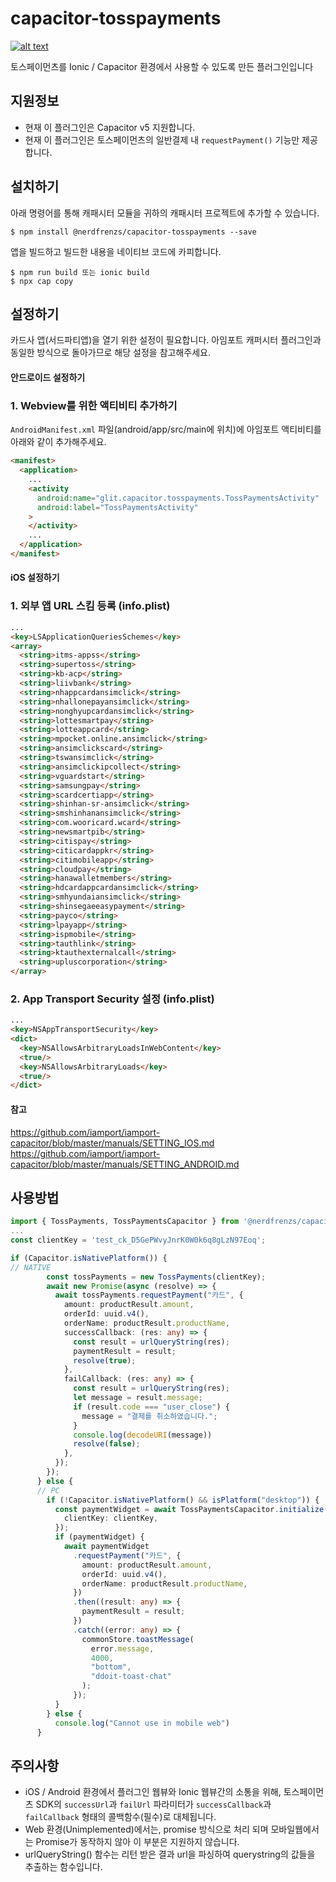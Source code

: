
# capacitor-tosspayments
[ ![alt text](https://img.shields.io/badge/capacitor-latest-orange.svg?longCache=true&style=flat-square) ](https://github.com/ionic-team/capacitor)

토스페이먼츠를 Ionic / Capacitor 환경에서 사용할 수 있도록 만든 플러그인입니다

## 지원정보
* 현재 이 플러그인은 Capacitor v5 지원합니다.
* 현재 이 플러그인은 토스페이먼츠의 일반결제 내 `requestPayment()` 기능만 제공합니다.


## 설치하기
아래 명령어를 통해 캐패시터 모듈을 귀하의 캐패시터 프로젝트에 추가할 수 있습니다.

```
$ npm install @nerdfrenzs/capacitor-tosspayments --save
```

앱을 빌드하고 빌드한 내용을 네이티브 코드에 카피합니다.

```
$ npm run build 또는 ionic build
$ npx cap copy
```

## 설정하기

카드사 앱(서드파티앱)을 열기 위한 설정이 필요합니다. 아임포트 캐퍼시터 플러그인과 동일한 방식으로 돌아가므로 해당 설정을 참고해주세요.

#### 안드로이드 설정하기

### 1. Webview를 위한 액티비티 추가하기
`AndroidManifest.xml` 파일(android/app/src/main에 위치)에 아임포트 액티비티를 아래와 같이 추가해주세요.

```html
<manifest>
  <application>
    ...
    <activity
      android:name="glit.capacitor.tosspayments.TossPaymentsActivity"
      android:label="TossPaymentsActivity"
    >
    </activity>
    ...
  </application>
</manifest>
```

#### iOS 설정하기
### 1. 외부 앱 URL 스킴 등록 (info.plist)
```html
...
<key>LSApplicationQueriesSchemes</key>
<array>
  <string>itms-appss</string>
  <string>supertoss</string>
  <string>kb-acp</string>
  <string>liivbank</string>
  <string>nhappcardansimclick</string>
  <string>nhallonepayansimclick</string>
  <string>nonghyupcardansimclick</string>
  <string>lottesmartpay</string>
  <string>lotteappcard</string>
  <string>mpocket.online.ansimclick</string>
  <string>ansimclickscard</string>
  <string>tswansimclick</string>
  <string>ansimclickipcollect</string>
  <string>vguardstart</string>
  <string>samsungpay</string>
  <string>scardcertiapp</string>
  <string>shinhan-sr-ansimclick</string>
  <string>smshinhanansimclick</string>
  <string>com.wooricard.wcard</string>
  <string>newsmartpib</string>
  <string>citispay</string>
  <string>citicardappkr</string>
  <string>citimobileapp</string>
  <string>cloudpay</string>
  <string>hanawalletmembers</string>
  <string>hdcardappcardansimclick</string>
  <string>smhyundaiansimclick</string>
  <string>shinsegaeeasypayment</string>
  <string>payco</string>
  <string>lpayapp</string>
  <string>ispmobile</string>
  <string>tauthlink</string>
  <string>ktauthexternalcall</string>
  <string>upluscorporation</string>
</array>
```

### 2. App Transport Security 설정 (info.plist)
```html
...
<key>NSAppTransportSecurity</key>
<dict>
  <key>NSAllowsArbitraryLoadsInWebContent</key>
  <true/>
  <key>NSAllowsArbitraryLoads</key>
  <true/>
</dict>
```


#### 참고
https://github.com/iamport/iamport-capacitor/blob/master/manuals/SETTING_IOS.md
https://github.com/iamport/iamport-capacitor/blob/master/manuals/SETTING_ANDROID.md

## 사용방법

``` typescript
import { TossPayments, TossPaymentsCapacitor } from '@nerdfrenzs/capacitor-tosspayments';
...
const clientKey = 'test_ck_D5GePWvyJnrK0W0k6q8gLzN97Eoq';

if (Capacitor.isNativePlatform()) {
// NATIVE
        const tossPayments = new TossPayments(clientKey);
        await new Promise(async (resolve) => {
          await tossPayments.requestPayment("카드", {
            amount: productResult.amount,
            orderId: uuid.v4(),
            orderName: productResult.productName,
            successCallback: (res: any) => {
              const result = urlQueryString(res);
              paymentResult = result;
              resolve(true);
            },
            failCallback: (res: any) => {
              const result = urlQueryString(res);
              let message = result.message;
              if (result.code === "user_close") {
                message = "결제를 취소하였습니다.";
              }
              console.log(decodeURI(message))
              resolve(false);
            },
          });
        });
      } else {
      // PC
        if (!Capacitor.isNativePlatform() && isPlatform("desktop")) {
          const paymentWidget = await TossPaymentsCapacitor.initialize({
            clientKey: clientKey,
          });
          if (paymentWidget) {
            await paymentWidget
              .requestPayment("카드", {
                amount: productResult.amount,
                orderId: uuid.v4(),
                orderName: productResult.productName,
              })
              .then((result: any) => {
                paymentResult = result;
              })
              .catch((error: any) => {
                commonStore.toastMessage(
                  error.message,
                  4000,
                  "bottom",
                  "ddoit-toast-chat"
                );
              });
          }
        } else {
          console.log("Cannot use in mobile web")
      }

```

## 주의사항
* iOS / Android 환경에서 플러그인 웹뷰와 Ionic 웹뷰간의 소통을 위해, 토스페이먼츠 SDK의 `successUrl`과 `failUrl` 파라미터가 `successCallback`과 `failCallback` 형태의 콜백함수(필수)로 대체됩니다.
* Web 환경(Unimplemented)에서는, promise 방식으로 처리 되며 모바일웹에서는 Promise가 동작하지 않아 이 부분은 지원하지 않습니다.
* urlQueryString() 함수는 리턴 받은 결과 url을 파싱하여 querystring의 값들을 추출하는 함수입니다.